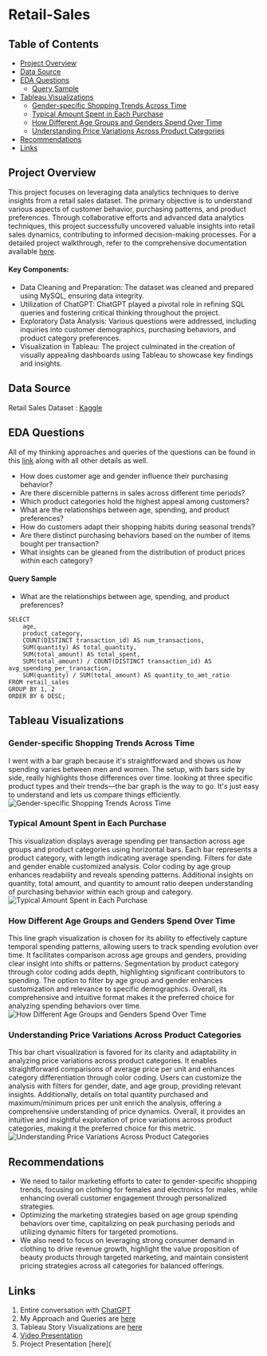 # Retail-Sales

## Table of Contents
- [Project Overview](#project-overview)
- [Data Source](#data-source)
- [EDA Questions](#eda-questions)
  - [Query Sample](#query-sample) 
- [Tableau Visualizations](#tableau-visualizations)
  - [Gender-specific Shopping Trends Across Time](#gender-specific-shopping-trends-across-time)
  - [Typical Amount Spent in Each Purchase](#typical-amount-spent-in-each-purchase)
  - [How Different Age Groups and Genders Spend Over Time](#how-different-age-groups-and-genders-spend-over-time)
  - [Understanding Price Variations Across Product Categories](#understanding-price-variations-across-product-categories)
- [Recommendations](#recommendations) 
- [Links](#links)


## Project Overview

This project focuses on leveraging data analytics techniques to derive insights from a retail sales dataset. The primary objective is to understand various aspects of customer behavior, purchasing patterns, and product preferences. Through collaborative efforts and advanced data analytics techniques, this project successfully uncovered valuable insights into retail sales dynamics, contributing to informed decision-making processes.
For a detailed project walkthrough, refer to the comprehensive documentation available [here](https://chat.openai.com/share/ffc827e0-0d0d-44f9-aa64-09175c67f5a2).

#### Key Components:
- Data Cleaning and Preparation: The dataset was cleaned and prepared using MySQL, ensuring data integrity.
- Utilization of ChatGPT: ChatGPT played a pivotal role in refining SQL queries and fostering critical thinking throughout the project.
- Exploratory Data Analysis: Various questions were addressed, including inquiries into customer demographics, purchasing behaviors, and product category preferences.
- Visualization in Tableau: The project culminated in the creation of visually appealing dashboards using Tableau to showcase key findings and insights.


## Data Source

Retail Sales Dataset : [Kaggle](https://www.kaggle.com/datasets/mohammadtalib786/retail-sales-dataset/data) 

## EDA Questions

All of my thinking approaches and queries of the questions can be found in this [link](https://docs.google.com/document/d/16_NAU0MkbFRbCRxEkoUAJ61tVwdl7P3K1UMS07PMvbE/edit) along with all other details as well.

- How does customer age and gender influence their purchasing behavior?
- Are there discernible patterns in sales across different time periods?
- Which product categories hold the highest appeal among customers?
- What are the relationships between age, spending, and product preferences?
- How do customers adapt their shopping habits during seasonal trends?
- Are there distinct purchasing behaviors based on the number of items bought per transaction?
- What insights can be gleaned from the distribution of product prices within each category?

#### Query Sample 
- What are the relationships between age, spending, and product preferences?

```
SELECT 
    age,
    product_category,
    COUNT(DISTINCT transaction_id) AS num_transactions,
    SUM(quantity) AS total_quantity,
    SUM(total_amount) AS total_spent,
    SUM(total_amount) / COUNT(DISTINCT transaction_id) AS avg_spending_per_transaction,
    SUM(quantity) / SUM(total_amount) AS quantity_to_amt_ratio
FROM retail_sales
GROUP BY 1, 2
ORDER BY 6 DESC;
```


## Tableau Visualizations

### Gender-specific Shopping Trends Across Time

I went with a bar graph because it's straightforward and shows us how spending varies between men and women. The setup, with bars side by side, really highlights those differences over time. looking at three specific product types and their trends—the bar graph is the way to go. It's just easy to understand and lets us compare things efficiently.
![Gender-specific Shopping Trends Across Time](https://github.com/Sanjeev-Lama/Retail-Sales/assets/158605914/47b0ba77-dbac-447e-8474-d658cb550004)

### Typical Amount Spent in Each Purchase

This visualization displays average spending per transaction across age groups and product categories using horizontal bars. Each bar represents a product category, with length indicating average spending. Filters for date and gender enable customized analysis. Color coding by age group enhances readability and reveals spending patterns. Additional insights on quantity, total amount, and quantity to amount ratio deepen understanding of purchasing behavior within each group and category.
![Typical Amount Spent in Each Purchase](https://github.com/Sanjeev-Lama/Retail-Sales/assets/158605914/dc0050a1-b19b-47dc-99ed-1cc07a1b4eab)

### How Different Age Groups and Genders Spend Over Time

This line graph visualization is chosen for its ability to effectively capture temporal spending patterns, allowing users to track spending evolution over time. It facilitates comparison across age groups and genders, providing clear insight into shifts or patterns. Segmentation by product category through color coding adds depth, highlighting significant contributors to spending. The option to filter by age group and gender enhances customization and relevance to specific demographics. Overall, its comprehensive and intuitive format makes it the preferred choice for analyzing spending behaviors over time.
![How Different Age Groups and Genders Spend Over Time](https://github.com/Sanjeev-Lama/Retail-Sales/assets/158605914/69a630e0-8e84-4449-a32b-d2f04c069243)

### Understanding Price Variations Across Product Categories

This bar chart visualization is favored for its clarity and adaptability in analyzing price variations across product categories. It enables straightforward comparisons of average price per unit and enhances category differentiation through color coding. Users can customize the analysis with filters for gender, date, and age group, providing relevant insights. Additionally, details on total quantity purchased and maximum/minimum prices per unit enrich the analysis, offering a comprehensive understanding of price dynamics. Overall, it provides an intuitive and insightful exploration of price variations across product categories, making it the preferred choice for this metric.
![Understanding Price Variations Across Product Categories](https://github.com/Sanjeev-Lama/Retail-Sales/assets/158605914/2bbb281f-3841-454b-a0e8-5d1cb338715a)

## Recommendations

- We need to tailor marketing efforts to cater to gender-specific shopping trends, focusing on clothing for females and electronics for males, while enhancing overall customer engagement through personalized strategies.
- Optimizing the marketing strategies based on age group spending behaviors over time, capitalizing on peak purchasing periods and utilizing dynamic filters for targeted promotions.
- We also need to focus on leveraging strong consumer demand in clothing to drive revenue growth, highlight the value proposition of beauty products through targeted marketing, and maintain consistent pricing strategies across all categories for balanced offerings.

## Links
1. Entire conversation with [ChatGPT](https://chat.openai.com/share/ffc827e0-0d0d-44f9-aa64-09175c67f5a2)
2. My Approach and Queries are [here](https://docs.google.com/document/d/16_NAU0MkbFRbCRxEkoUAJ61tVwdl7P3K1UMS07PMvbE/edit)
3. Tableau Story Visualizations are [here](https://public.tableau.com/app/profile/sanjeev.lama/viz/Retail_Sales_17075229358090/RetailSales?publish=yes)
4. [Video Presentation](https://www.canva.com/design/DAF8mGNlKZE/cHp1k_Gg0znXmH3QkFOJ1Q/view?utm_content=DAF8mGNlKZE&utm_campaign=designshare&utm_medium=link&utm_source=recording_view)
5. Project Presentation [here](


